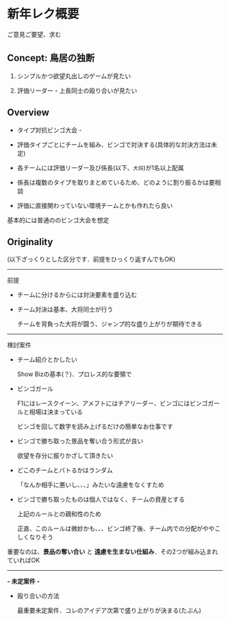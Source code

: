 # 新年レク概要
ご意見ご要望、求む

## Concept: 鳥居の独断
 1. シンプルかつ欲望丸出しのゲームが見たい

 2. 評価リーダー・上長同士の殴り合いが見たい

## Overview
- タイプ対抗ビンゴ大会 -
 
 - 評価タイプごとにチームを組み、ビンゴで対決する(具体的な対決方法は未定)
 - 各チームには評価リーダー及び係長(以下、`大将`)が1名以上配属
 - 係長は複数のタイプを取りまとめているため、どのように割り振るかは要相談
 - 評価に直接関わっていない環境チームとかも作れたら良い
 
 基本的には普通ののビンゴ大会を想定

## Originality
(以下ざっくりとした区分です．前提をひっくり返すんでもOK)

-----------------

前提

- チームに分けるからには対決要素を盛り込む

- チーム対決は基本、大将同士が行う

  チームを背負った大将が闘う、ジャンプ的な盛り上がりが期待できる

-----------------

検討案件

- チーム紹介とかしたい
  
  Show Bizの基本(？)．プロレス的な要領で

- ビンゴガール
  
  F1にはレースクイーン、アメフトにはチアリーダー、ビンゴにはビンゴガールと相場は決まっている
  
  ビンゴを回して数字を読み上げるだけの簡単なお仕事です

- ビンゴで勝ち取った景品を奪い合う形式が良い
  
  欲望を存分に振りかざして頂きたい
  
- どこのチームとバトるかはランダム
  
  「なんか相手に悪いし、、、」みたいな遠慮をなくすため
  
- ビンゴで勝ち取ったものは個人ではなく、チームの資産とする
  
  上記のルールとの親和性のため
  
  正直、このルールは微妙かも、、、ビンゴ終了後、チーム内での分配がややこしくなりそう

重要なのは、**景品の奪い合い** と **遠慮を生まない仕組み**．その2つが組み込まれていればOK

-----------------

**- 未定案件 -**

- 殴り合いの方法
  
  最重要未定案件．コレのアイデア次第で盛り上がりが決まる(たぶん)
 
